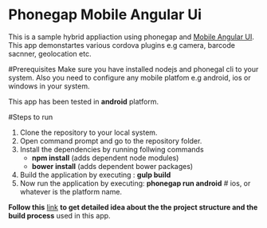 # Phonegap Mobile Angular Ui

This is a sample hybrid appliaction using phonegap and [Mobile Angular UI](http://mobileangularui.com/). This app demonstartes
various cordova plugins e.g camera, barcode sacnner, geolocation etc.

#Prerequisites
Make sure you have installed nodejs and phonegal cli to your system. Also you need to configure any mobile platfom e.g android, ios or 
windows in your system. 

This app has been tested in **android** platform.

#Steps to run
1. Clone the repository to your local system.
2. Open command prompt and go to the repository folder.
3. Install the dependencies by running follwing commands
   * **npm install** (adds dependent node modules)
   * **bower install** (adds dependent bower packages)
4. Build the application by executing : **gulp build**
5. Now run the application by executing: **phonegap run android** # ios, or whatever is the platform name.

**Follow this** [link](http://mobileangularui.com/blog/using-the-generator/) **to get detailed 
idea about the the project structure and the build process** used in this app.